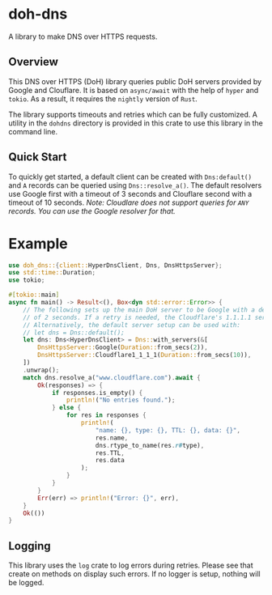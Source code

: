 # doh-dns
A library to make DNS over HTTPS requests.

## Overview
This DNS over HTTPS (DoH) library queries public DoH servers provided by Google and Clouflare. It is based on `async/await` with the help of `hyper` and `tokio`. As a result, it requires the `nightly` version of `Rust`.

The library supports timeouts and retries which can be fully customized. A utility in the `dohdns` directory is provided in this crate to use this library in the command line.

## Quick Start
To quickly get started, a default client can be created with `Dns:default()` and `A` records can be queried using `Dns::resolve_a()`. The default resolvers use Google first with a timeout of 3 seconds and Clouflare second with a timeout of 10 seconds. *Note: Cloudlare does not support queries for `ANY` records. You can use the Google resolver for that.*

# Example

```rust
use doh_dns::{client::HyperDnsClient, Dns, DnsHttpsServer};
use std::time::Duration;
use tokio;

#[tokio::main]
async fn main() -> Result<(), Box<dyn std::error::Error>> {
    // The following sets up the main DoH server to be Google with a default timeout
    // of 2 seconds. If a retry is needed, the Cloudflare's 1.1.1.1 server is used.
    // Alternatively, the default server setup can be used with:
    // let dns = Dns::default();
    let dns: Dns<HyperDnsClient> = Dns::with_servers(&[
        DnsHttpsServer::Google(Duration::from_secs(2)),
        DnsHttpsServer::Cloudflare1_1_1_1(Duration::from_secs(10)),
    ])
    .unwrap();
    match dns.resolve_a("www.cloudflare.com").await {
        Ok(responses) => {
            if responses.is_empty() {
                println!("No entries found.");
            } else {
                for res in responses {
                    println!(
                        "name: {}, type: {}, TTL: {}, data: {}",
                        res.name,
                        dns.rtype_to_name(res.r#type),
                        res.TTL,
                        res.data
                    );
                }
            }
        }
        Err(err) => println!("Error: {}", err),
    }
    Ok(())
}
```

## Logging
This library uses the `log` crate to log errors during retries. Please see that create on methods on display such errors. If no logger is setup, nothing will be logged.
